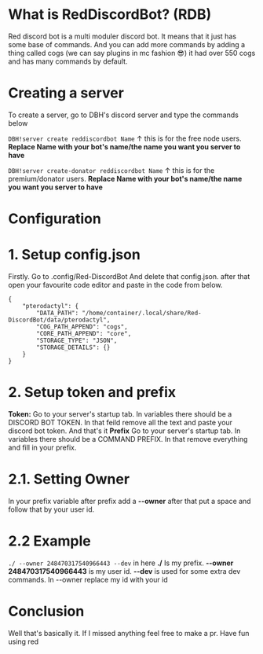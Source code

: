 # What is RedDiscordBot? (RDB)
Red discord bot is a multi moduler discord bot. It means that it just has some base of commands. And you can add more commands by adding a thing called cogs (we can say plugins in mc fashion 😎) it had over 550 cogs and has many commands by default.

# Creating a server
To create a server, go to DBH's discord server and type the commands below

`DBH!server create reddiscordbot Name`
↑ this is for the free node users.
**Replace Name with your bot's name/the name you want you server to have**

`DBH!server create-donator reddiscordbot Name`
↑ this is for the premium/donator users.
**Replace Name with your bot's name/the name you want you server to have**

# Configuration

# 1. Setup config.json

Firstly. Go to .config/Red-DiscordBot And delete that config.json. after that open your favourite code editor and paste in the code from below.
```
{
    "pterodactyl": {
        "DATA_PATH": "/home/container/.local/share/Red-DiscordBot/data/pterodactyl",
        "COG_PATH_APPEND": "cogs",
        "CORE_PATH_APPEND": "core",
        "STORAGE_TYPE": "JSON",
        "STORAGE_DETAILS": {}
    }
}
```

# 2. Setup token and prefix

**Token:** Go to your server's startup tab. In variables there should be a DISCORD BOT TOKEN. In that feild remove all the text and paste your discord bot token. And that's it
**Prefix** Go to your server's startup tab. In variables there should be a COMMAND PREFIX. In that remove everything and fill in your prefix.
# 2.1. Setting Owner
In your prefix variable after prefix add a **--owner** after that put a space and follow that by your user id.

# 2.2 Example
`./ --owner 248470317540966443 --dev` in here **./** Is my prefix. **--owner 248470317540966443** is my user id. **--dev** is used for some extra dev commands. In --owner replace my id with your id

# Conclusion

Well that's basically it. If I missed anything feel free to make a pr. Have fun using red
